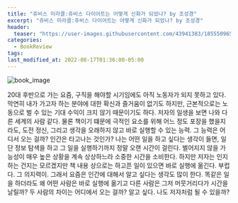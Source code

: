 ```yaml
---
title: "쥬비스 미라클:쥬비스 다이어트는 어떻게 신화가 되었나? by 조성경"
excerpt: "쥬비스 미라클:쥬비스 다이어트는 어떻게 신화가 되었나? by 조성경"
header:
  teaser: "https://user-images.githubusercontent.com/43941383/185550965-3905040a-959b-422a-8b81-45b1b1cecd4f.png"
categories:
  - BookReview
tags:
last_modified_at: 2022-08-17T01:36:00-05:00
---
```


![book_image](https://user-images.githubusercontent.com/43941383/185550965-3905040a-959b-422a-8b81-45b1b1cecd4f.png)

20대 후반으로 가는 요즘, 구직을 해야할 시기임에도 아직 노동자가 되지 못하고 있다. 막연히 내가 가고자 하는 분야에 대한 확신과 즐거움이 없기도 하지만, 근본적으로는 노동으로 벌 수 있는 기대 수익이 크지 않기 때문이기도 하다. 저자의 일생을 보면 나와 다른 세계의 사람 같다. 물론 책이기 떄문에 극적인 요소를 위해 어느 정도 포장을 했을지라도, 도전 정신, 그리고 생각을 오래하지 않고 바로 실행할 수 있는 능력. 그 능력은 어디서 오는 걸까? 인간은 타고나는 것인가? 나는 어떤 일을 하고 싶다는 생각이 들면, 일단 정보 탐색을 하고 그 일을 실행하기까지 정말 오랜 시간이 걸린다. 벌어지지 않을 가능성이 매우 높은 상황을 계속 상상하느라 소중한 시간을 소비한다. 하지만 저자는 인지하는 건지는 모르겠지만 책 내용 상으로는 하고픈 일이 있으면 바로 실행에 옮긴다. 부럽다. 그 의지력이. 그래서 요즘은 인간에 대해서 알고 싶다는 생각도 많이 한다. 똑같은 일을 하더라도 왜 어떤 사람은 바로 실행에 옮기고 다른 사람은 그저 머뭇거리다가 시간을 날릴까? 두 사람의 차이는 어디에서 오는 걸까? 알고 싶다. 나도 저자처럼 될 수 있을까?
